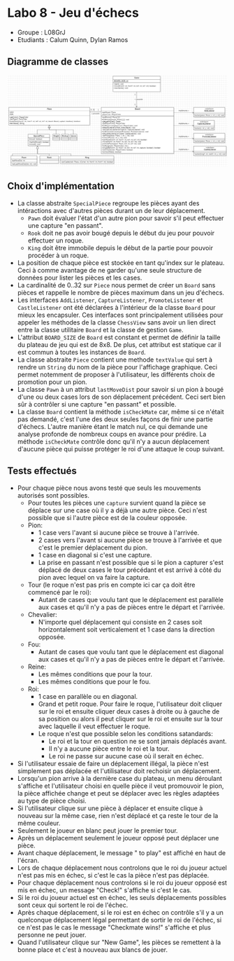 # Labo 8 - Jeu d'échecs

- Groupe : L08GrJ
- Etudiants : Calum Quinn, Dylan Ramos

## Diagramme de classes

![img.png](img.png)

## Choix d'implémentation

- La classe abstraite `SpecialPiece` regroupe les pièces ayant des intéractions avec d'autres pièces durant un de leur
  déplacement.
    - `Pawn` doit évaluer l'état d'un autre pion pour savoir s'il peut effectuer une capture "en passant".
    - `Rook` doit ne pas avoir bougé depuis le début du jeu pour pouvoir effectuer un roque.
    - `King` doit être immobile depuis le début de la partie pour pouvoir procéder à un roque.
- La position de chaque pièce est stockée en tant qu'index sur le plateau. Ceci à comme avantage de ne garder qu'une
  seule structure de données pour lister les pièces et les cases.
- La cardinalité de 0..32 sur `Piece` nous permet de créer un `Board` sans pièces et rappelle le nombre de pièces
  maximum dans un jeu d'échecs.
- Les interfaces `AddListener`, `CaptureListener`, `PromoteListener` et `CastleListener` ont été déclarées à l'intérieur
  de la classe `Board` pour mieux les encapsuler.
  Ces interfaces sont principalement utilisées pour appeler les méthodes de la classe `ChessView` sans avoir un lien
  direct entre la classe utilitaire `Board` et la classe de gestion `Game`.
- L'attribut `BOARD_SIZE` de `Board` est constant et permet de définir la taille du plateau de jeu qui est de 8x8. De
  plus,
  cet attribut est statique car il est commun à toutes les instances de `Board`.
- La classe abstraite `Piece` contient une methode `textValue` qui sert à rendre un `String` du nom de la pièce pour
  l'affichage graphique. Ceci permet notemment de proposer à l'utilisateur,
  les différents choix de promotion pour un pion.
- La classe `Pawn` à un attribut `lastMoveDist` pour savoir si un pion à bougé d'une ou deux cases lors de son
  déplacement précédent.
  Ceci sert bien sûr à contrôler si une capture "en passant" et possible.
- La classe `Board` contient la méthode `isCheckMate` car, même si ce n'était pas demandé, c'est l'une des deux seules
  façons de finir une partie d'échecs.
  L'autre manière étant le match nul, ce qui demande une analyse profonde de nombreux coups en avance pour prédire.
  La méthode `isCheckMate` contrôle donc qu'il n'y a aucun déplacement d'aucune pièce qui puisse protéger le roi d'une
  attaque le coup suivant.

<div style="page-break-after: always;"></div>

## Tests effectués

- Pour chaque pièce nous avons testé que seuls les mouvements autorisés sont possibles.
    - Pour toutes les pièces une `capture` survient quand la pièce se déplace sur une case où il y a déjà une autre
      pièce. Ceci n'est possible que si l'autre pièce est de la couleur opposée.
    - Pion:
        - 1 case vers l'avant si aucune pièce se trouve à l'arrivée.
        - 2 cases vers l'avant si aucune pièce se trouve à l'arrivée et que c'est le premier déplacement du pion.
        - 1 case en diagonal si c'est une capture.
        - La prise en passant n'est possible que si le pion a capturer s'est déplacé de deux cases le tour précédant et
          est arrivé à côté du pion avec lequel on va faire la capture.
    - Tour (le roque n'est pas pris en compte ici car ça doit être commencé par le roi):
        - Autant de cases que voulu tant que le déplacement est parallèle aux cases et qu'il n'y a pas de pièces entre le
          départ et l'arrivée.
    - Chevalier:
        - N'importe quel déplacement qui consiste en 2 cases soit horizontalement soit verticalement et 1 case dans la
          direction opposée.
    - Fou:
        - Autant de cases que voulu tant que le déplacement est diagonal aux cases et qu'il n'y a pas de pièces entre le
          départ et l'arrivée.
    - Reine:
        - Les mêmes conditions que pour la tour.
        - Les mêmes conditions que pour le fou.
    - Roi:
        - 1 case en parallèle ou en diagonal.
        - Grand et petit roque. Pour faire le roque, l'utilisateur doit cliquer sur le roi et ensuite cliquer deux cases
          à droite ou à gauche de sa position ou alors il peut cliquer sur le roi et ensuite sur la tour avec laquelle il
          veut effectuer le roque.
        - Le roque n'est que possible selon les conditions satandards:
            - Le roi et la tour en question ne se sont jamais déplacés avant.
            - Il n'y a aucune pièce entre le roi et la tour.
            - Le roi ne passe sur aucune case où il serait en échec.
- Si l'utilisateur essaie de faire un déplacement illégal, la pièce n'est simplement pas déplacée et l'utilisateur doit
  rechoisir un déplacement.
- Lorsqu'un pion arrive à la dernière case du plateau, un menu déroulant s'affiche et l'utilisateur choisi en quelle pièce
  il veut promouvoir le pion, la pièce affichée change et peut se déplacer avec les règles adaptées au type de pièce
  choisi.
- Si l'utilisateur clique sur une pièce à déplacer et ensuite clique à nouveau sur la même case, rien n'est déplacé et
  ça reste le tour de la même couleur.
- Seulement le joueur en blanc peut jouer le premier tour.
- Après un déplacement seulement le joueur opposé peut déplacer une pièce.
- Avant chaque déplacement, le message "<PlayerColor> to play" est affiché en haut de l'écran.
- Lors de chaque déplacement nous controlons que le roi du joueur actuel n'est pas mis en échec, si c'est le cas la
  pièce n'est pas déplacée.
- Pour chaque déplacement nous controlons si le roi du joueur opposé est mis en échec, un message "Check!" s'affiche si
  c'est le cas.
- Si le roi du joueur actuel est en échec, les seuls déplacements possibles sont ceux qui sortent le roi de l'échec.
- Après chaque déplacement, si le roi est en échec on contrôle s'il y a un quelconque déplacement légal permettant de
  sortir le roi de l'échec, si ce n'est pas le cas le message "Checkmate <PlayerColor> wins!" s'affiche et plus personne
  ne peut jouer.
- Quand l'utilisateur clique sur "New Game", les pièces se remettent à la bonne place et c'est à nouveau aux blancs de
  jouer.

